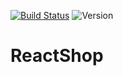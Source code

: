 [![Build Status](https://travis-ci.com/dkhansemand/ReactShop.svg?token=7zfrnn3pcjfRTTxMab2n&branch=master)](https://travis-ci.com/dkhansemand/ReactShop)
![Version](https://img.shields.io/badge/Version-0.1.0-blue.svg)
# ReactShop